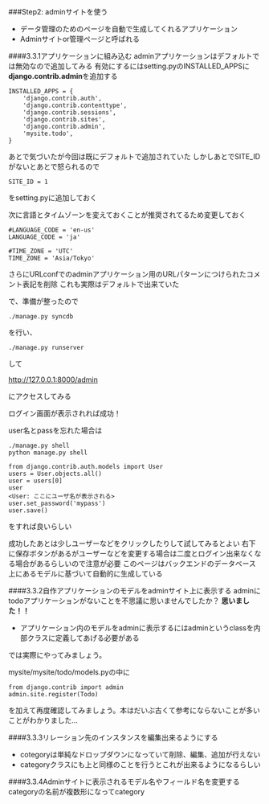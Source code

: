 ###Step2: adminサイトを使う
* データ管理のためのページを自動で生成してくれるアプリケーション
* Adminサイトor管理ページと呼ばれる

####3.3.1アプリケーションに組み込む
adminアプリケーションはデフォルトでは無効なので追加してみる
有効にするにはsetting.pyのINSTALLED_APPSに**django.contrib.admin**を追加する

	INSTALLED_APPS = {
		'django.contrib.auth',
		'django.contrib.contenttype',
		'django.contrib.sessions',
		'django.contrib.sites',
		'django.contrib.admin',
		'mysite.todo',
	}
あとで気づいたが今回は既にデフォルトで追加されていた
しかしあとでSITE_IDがないとあとで怒られるので

	SITE_ID = 1

をsetting.pyに追加しておく

次に言語とタイムゾーンを変えておくことが推奨されてるため変更しておく

	#LANGUAGE_CODE = 'en-us'
	LANGUAGE_CODE = 'ja'

	#TIME_ZONE = 'UTC'
	TIME_ZONE = 'Asia/Tokyo'
さらにURLconfでのadminアプリケーション用のURLパターンにつけられたコメント表記を削除
これも実際はデフォルトで出来ていた

で、準備が整ったので

	./manage.py syncdb

を行い、

	./manage.py runserver
して

http://127.0.0.1:8000/admin

にアクセスしてみる

ログイン画面が表示されれば成功！


user名とpassを忘れた場合は

	./manage.py shell
	python manage.py shell
 
	from django.contrib.auth.models import User
	users = User.objects.all()
	user = users[0]
	user
	<User: ここにユーザ名が表示される>
	user.set_password('mypass')
	user.save()

をすれば良いらしい

成功したあとは少しユーザーなどをクリックしたりして試してみるとよい
右下に保存ボタンがあるがユーザーなどを変更する場合は二度とログイン出来なくなる場合があるらしいので注意が必要
このページはバックエンドのデータベース上にあるモデルに基づいて自動的に生成している

####3.3.2自作アプリケーションのモデルをadminサイト上に表示する
adminにtodoアプリケーションがないことを不思議に思いませんでしたか？
**思いました！！**

* アプリケーション内のモデルをadminに表示するにはadminというclassを内部クラスに定義してあげる必要がある

では実際にやってみましょう。

mysite/mysite/todo/models.pyの中に

	from django.contrib import admin
	admin.site.register(Todo)

を加えて再度確認してみましょう。本はだいぶ古くて参考にならないことが多いことがわかりました...


####3.3.3リレーション先のインスタンスを編集出来るようにする

*  cotegoryは単純なドロップダウンになっていて削除、編集、追加が行えない
*  categoryクラスにも上と同様のことを行うとこれが出来るようになるらしい

####3.3.4Adminサイトに表示されるモデル名やフィールド名を変更する
categoryの名前が複数形になってcategory




